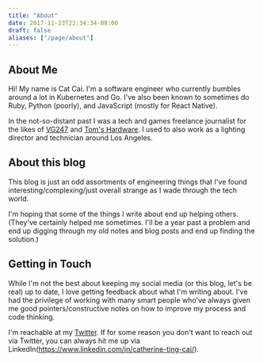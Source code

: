 ```yaml
---
title: "About"
date: 2017-11-23T22:34:34-08:00
draft: false
aliases: ["/page/about"]
---
```

## About Me
Hi! My name is Cat Cai. I'm a software engineer who currently bumbles around a lot in Kubernetes and Go. I've also been known to sometimes do Ruby, Python (poorly), and JavaScript (mostly for React Native). 

In the not-so-distant past I was a tech and games freelance journalist for the likes of [VG247](https://www.vg247.com/) and [Tom's Hardware](https://www.tomshardware.com/). I used to also work as a lighting director and technician around Los Angeles.

## About this blog
This blog is just an odd assortments of engineering things that I've found interesting/complexing/just overall strange as I wade through the tech world. 

I'm hoping that some of the things I write about end up helping others. (They've certainly helped me sometimes. I'll be a year past a problem and end up digging through my old notes and blog posts and end up finding the solution.)

## Getting in Touch
While I'm not the best about keeping my social media (or this blog, let's be real) up to date, I love getting feedback about what I'm writing about. I've had the privilege of working with many smart people who've always given me good pointers/constructive notes on how to improve my process and code thinking.

I'm reachable at my [Twitter](https://twitter.com/catherinetcai). If for some reason you don't want to reach out via Twitter, you can always hit me up via LinkedIn(https://www.linkedin.com/in/catherine-ting-cai/). 
